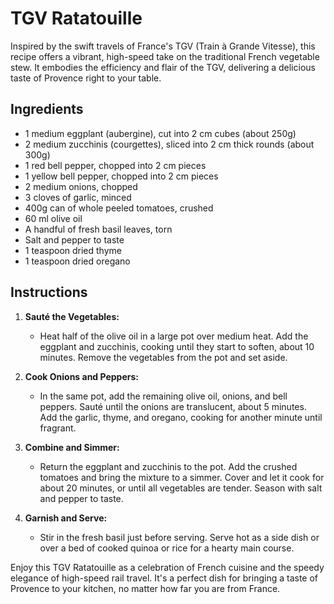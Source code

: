 # TGV Ratatouille

Inspired by the swift travels of France's TGV (Train à Grande Vitesse), this recipe offers a vibrant, high-speed take on the traditional French vegetable stew. It embodies the efficiency and flair of the TGV, delivering a delicious taste of Provence right to your table.

## Ingredients

* 1 medium eggplant (aubergine), cut into 2 cm cubes (about 250g)
* 2 medium zucchinis (courgettes), sliced into 2 cm thick rounds (about 300g)
* 1 red bell pepper, chopped into 2 cm pieces
* 1 yellow bell pepper, chopped into 2 cm pieces
* 2 medium onions, chopped
* 3 cloves of garlic, minced
* 400g can of whole peeled tomatoes, crushed
* 60 ml olive oil
* A handful of fresh basil leaves, torn
* Salt and pepper to taste
* 1 teaspoon dried thyme
* 1 teaspoon dried oregano

## Instructions

1. **Sauté the Vegetables:**
   * Heat half of the olive oil in a large pot over medium heat. Add the eggplant and zucchinis, cooking until they start to soften, about 10 minutes. Remove the vegetables from the pot and set aside.

2. **Cook Onions and Peppers:**
   * In the same pot, add the remaining olive oil, onions, and bell peppers. Sauté until the onions are translucent, about 5 minutes. Add the garlic, thyme, and oregano, cooking for another minute until fragrant.

3. **Combine and Simmer:**
   * Return the eggplant and zucchinis to the pot. Add the crushed tomatoes and bring the mixture to a simmer. Cover and let it cook for about 20 minutes, or until all vegetables are tender. Season with salt and pepper to taste.

4. **Garnish and Serve:**
   * Stir in the fresh basil just before serving. Serve hot as a side dish or over a bed of cooked quinoa or rice for a hearty main course.

Enjoy this TGV Ratatouille as a celebration of French cuisine and the speedy elegance of high-speed rail travel. It's a perfect dish for bringing a taste of Provence to your kitchen, no matter how far you are from France.
